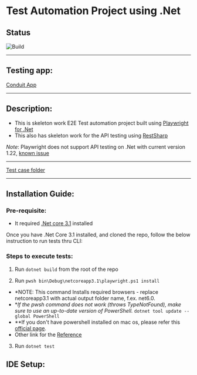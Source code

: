 # Test Automation Project using .Net

## Status
![Build](https://github.com/mayank1004/PlaywrightDotNet/actions/workflows/dotnet.yml/badge.svg)

---

## Testing app:

[Conduit App](https://superlative-fox-61a6f8.netlify.app)

----

## Description:

- This is skeleton work E2E Test automation project built using [Playwright for .Net](https://playwright.dev/dotnet/)
- This also has skeleton work for the API testing using [RestSharp](https://restsharp.dev/)

*Note*: Playwright does not support API testing on .Net with current version 1.22, [known issue](https://github.com/microsoft/playwright-dotnet/issues/1905) 

---
[Test case folder](./Tests/ConduitTests)

---

## Installation Guide:

### Pre-requisite:
- It required [.Net core 3.1](https://dotnet.microsoft.com/en-us/download/dotnet/3.1) installed

Once you have .Net Core 3.1 installed, and cloned the repo, follow the below instruction to run tests thru CLI:

### Steps to execute tests:
1. Run `dotnet build` from the root of the repo

2. Run `pwsh bin\Debug\netcoreapp3.1\playwright.ps1 install` 
- *NOTE: This command Installs required browsers - replace netcoreapp3.1 with actual output folder name, f.ex. net6.0. 
- **If the pwsh command does not work (throws TypeNotFound), make sure to use an up-to-date version of PowerShell.*
`dotnet tool update --global PowerShell`
- **If you don't have powershell installed on mac os, please refer this [official page](https://docs.microsoft.com/en-us/powershell/scripting/install/installing-powershell-on-macos?view=powershell-7.2#installation-of-latest-stable-release-via-homebrew-on-macos-1013-or-higher).
- Other link for the [Reference](https://playwright.dev/dotnet/docs/intro#first-project)

3. Run `dotnet test`

## IDE Setup:


